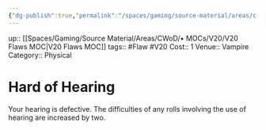 ```yaml
---
{"dg-publish":true,"permalink":"/spaces/gaming/source-material/areas/c-wo-d/genre/vampire/v20/merits-and-flaws/hard-of-hearing/","dgHomeLink":true,"dgPassFrontmatter":true}
---
```


up:: [[Spaces/Gaming/Source Material/Areas/CWoD/• MOCs/V20/V20 Flaws MOC|V20 Flaws MOC]]
tags:: #Flaw #V20 
Cost:: 1
Venue:: Vampire
Category:: Physical
# Hard of Hearing
Your hearing is defective. The difficulties of any rolls
involving the use of hearing are increased by two.